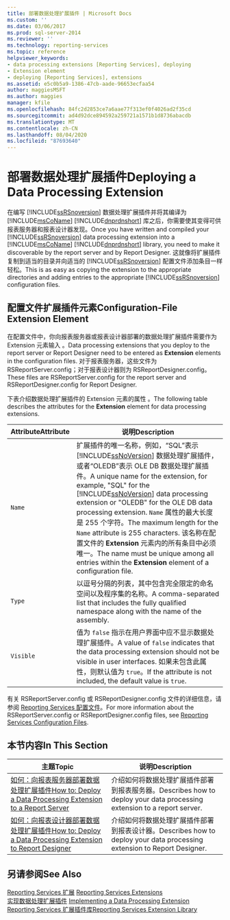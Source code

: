 ```yaml
---
title: 部署数据处理扩展插件 | Microsoft Docs
ms.custom: ''
ms.date: 03/06/2017
ms.prod: sql-server-2014
ms.reviewer: ''
ms.technology: reporting-services
ms.topic: reference
helpviewer_keywords:
- data processing extensions [Reporting Services], deploying
- Extension element
- deploying [Reporting Services], extensions
ms.assetid: e5c0b5a9-1386-47cb-aade-96653ecfaa54
author: maggiesMSFT
ms.author: maggies
manager: kfile
ms.openlocfilehash: 84fc2d2853ce7a6aae77f313ef0f4026ad2f35cd
ms.sourcegitcommit: ad4d92dce894592a259721a1571b1d8736abacdb
ms.translationtype: MT
ms.contentlocale: zh-CN
ms.lasthandoff: 08/04/2020
ms.locfileid: "87693640"
---
```

# <a name="deploying-a-data-processing-extension"></a><span data-ttu-id="dedac-102">部署数据处理扩展插件</span><span class="sxs-lookup"><span data-stu-id="dedac-102">Deploying a Data Processing Extension</span></span>
  <span data-ttu-id="dedac-103">在编写 [!INCLUDE[ssRSnoversion](../../../includes/ssrsnoversion-md.md)] 数据处理扩展插件并将其编译为 [!INCLUDE[msCoName](../../../includes/msconame-md.md)] [!INCLUDE[dnprdnshort](../../../includes/dnprdnshort-md.md)] 库之后，你需要使其变得可供报表服务器和报表设计器发现。</span><span class="sxs-lookup"><span data-stu-id="dedac-103">Once you have written and compiled your [!INCLUDE[ssRSnoversion](../../../includes/ssrsnoversion-md.md)] data processing extension into a [!INCLUDE[msCoName](../../../includes/msconame-md.md)] [!INCLUDE[dnprdnshort](../../../includes/dnprdnshort-md.md)] library, you need to make it discoverable by the report server and by Report Designer.</span></span> <span data-ttu-id="dedac-104">这就像将扩展插件复制到适当的目录并向适当的 [!INCLUDE[ssRSnoversion](../../../includes/ssrsnoversion-md.md)] 配置文件添加条目一样轻松。</span><span class="sxs-lookup"><span data-stu-id="dedac-104">This is as easy as copying the extension to the appropriate directories and adding entries to the appropriate [!INCLUDE[ssRSnoversion](../../../includes/ssrsnoversion-md.md)] configuration files.</span></span>  
  
## <a name="configuration-file-extension-element"></a><span data-ttu-id="dedac-105">配置文件扩展插件元素</span><span class="sxs-lookup"><span data-stu-id="dedac-105">Configuration-File Extension Element</span></span>  
 <span data-ttu-id="dedac-106">在配置文件中，你向报表服务器或报表设计器部署的数据处理扩展插件需要作为 Extension 元素输入  。</span><span class="sxs-lookup"><span data-stu-id="dedac-106">Data processing extensions that you deploy to the report server or Report Designer need to be entered as **Extension** elements in the configuration files.</span></span> <span data-ttu-id="dedac-107">对于报表服务器，这些文件为 RSReportServer.config；对于报表设计器则为 RSReportDesigner.config。</span><span class="sxs-lookup"><span data-stu-id="dedac-107">These files are RSReportServer.config for the report server and RSReportDesigner.config for Report Designer.</span></span>  
  
 <span data-ttu-id="dedac-108">下表介绍数据处理扩展插件的 Extension 元素的属性  。</span><span class="sxs-lookup"><span data-stu-id="dedac-108">The following table describes the attributes for the **Extension** element for data processing extensions.</span></span>  
  
|<span data-ttu-id="dedac-109">Attribute</span><span class="sxs-lookup"><span data-stu-id="dedac-109">Attribute</span></span>|<span data-ttu-id="dedac-110">说明</span><span class="sxs-lookup"><span data-stu-id="dedac-110">Description</span></span>|  
|---------------|-----------------|  
|`Name`|<span data-ttu-id="dedac-111">扩展插件的唯一名称，例如，“SQL”表示 [!INCLUDE[ssNoVersion](../../../includes/ssnoversion-md.md)] 数据处理扩展插件，或者“OLEDB”表示 OLE DB 数据处理扩展插件。</span><span class="sxs-lookup"><span data-stu-id="dedac-111">A unique name for the extension, for example, "SQL" for the [!INCLUDE[ssNoVersion](../../../includes/ssnoversion-md.md)] data processing extension or "OLEDB" for the OLE DB data processing extension.</span></span> <span data-ttu-id="dedac-112">`Name` 属性的最大长度是 255 个字符。</span><span class="sxs-lookup"><span data-stu-id="dedac-112">The maximum length for the `Name` attribute is 255 characters.</span></span> <span data-ttu-id="dedac-113">该名称在配置文件的 **Extension** 元素内的所有条目中必须唯一。</span><span class="sxs-lookup"><span data-stu-id="dedac-113">The name must be unique among all entries within the **Extension** element of a configuration file.</span></span>|  
|`Type`|<span data-ttu-id="dedac-114">以逗号分隔的列表，其中包含完全限定的命名空间以及程序集的名称。</span><span class="sxs-lookup"><span data-stu-id="dedac-114">A comma-separated list that includes the fully qualified namespace along with the name of the assembly.</span></span>|  
|`Visible`|<span data-ttu-id="dedac-115">值为 `false` 指示在用户界面中应不显示数据处理扩展插件。</span><span class="sxs-lookup"><span data-stu-id="dedac-115">A value of `false` indicates that the data processing extension should not be visible in user interfaces.</span></span> <span data-ttu-id="dedac-116">如果未包含此属性，则默认值为 `true`。</span><span class="sxs-lookup"><span data-stu-id="dedac-116">If the attribute is not included, the default value is `true`.</span></span>|  
  
 <span data-ttu-id="dedac-117">有关 RSReportServer.config 或 RSReportDesigner.config 文件的详细信息，请参阅 [Reporting Services 配置文件](../../report-server/reporting-services-configuration-files.md)。</span><span class="sxs-lookup"><span data-stu-id="dedac-117">For more information about the RSReportServer.config or RSReportDesigner.config files, see [Reporting Services Configuration Files](../../report-server/reporting-services-configuration-files.md).</span></span>  
  
## <a name="in-this-section"></a><span data-ttu-id="dedac-118">本节内容</span><span class="sxs-lookup"><span data-stu-id="dedac-118">In This Section</span></span>  
  
|<span data-ttu-id="dedac-119">主题</span><span class="sxs-lookup"><span data-stu-id="dedac-119">Topic</span></span>|<span data-ttu-id="dedac-120">说明</span><span class="sxs-lookup"><span data-stu-id="dedac-120">Description</span></span>|  
|-----------|-----------------|  
|[<span data-ttu-id="dedac-121">如何：向报表服务器部署数据处理扩展插件</span><span class="sxs-lookup"><span data-stu-id="dedac-121">How to: Deploy a Data Processing Extension to a Report Server</span></span>](deploying-a-data-processing-extension-to-a-report-server.md)|<span data-ttu-id="dedac-122">介绍如何将数据处理扩展插件部署到报表服务器。</span><span class="sxs-lookup"><span data-stu-id="dedac-122">Describes how to deploy your data processing extension to a report server.</span></span>|  
|[<span data-ttu-id="dedac-123">如何：向报表设计器部署数据处理扩展插件</span><span class="sxs-lookup"><span data-stu-id="dedac-123">How to: Deploy a Data Processing Extension to Report Designer</span></span>](deploying-a-data-processing-extension-to-report-designer.md)|<span data-ttu-id="dedac-124">介绍如何将数据处理扩展插件部署到报表设计器。</span><span class="sxs-lookup"><span data-stu-id="dedac-124">Describes how to deploy your data processing extension to Report Designer.</span></span>|  
  
## <a name="see-also"></a><span data-ttu-id="dedac-125">另请参阅</span><span class="sxs-lookup"><span data-stu-id="dedac-125">See Also</span></span>  
 <span data-ttu-id="dedac-126">[Reporting Services 扩展](../reporting-services-extensions.md) </span><span class="sxs-lookup"><span data-stu-id="dedac-126">[Reporting Services Extensions](../reporting-services-extensions.md) </span></span>  
 <span data-ttu-id="dedac-127">[实现数据处理扩展插件](implementing-a-data-processing-extension.md) </span><span class="sxs-lookup"><span data-stu-id="dedac-127">[Implementing a Data Processing Extension](implementing-a-data-processing-extension.md) </span></span>  
 [<span data-ttu-id="dedac-128">Reporting Services 扩展插件库</span><span class="sxs-lookup"><span data-stu-id="dedac-128">Reporting Services Extension Library</span></span>](../reporting-services-extension-library.md)  
  
  
